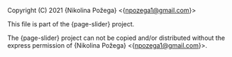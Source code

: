 Copyright (C) 2021 {Nikolina Požega} <{npozega1@gmail.com}>

This file is part of the {page-slider} project.

The {page-slider} project can not be copied and/or distributed without the express permission of {Nikolina Požega} <{npozega1@gmail.com}>.
